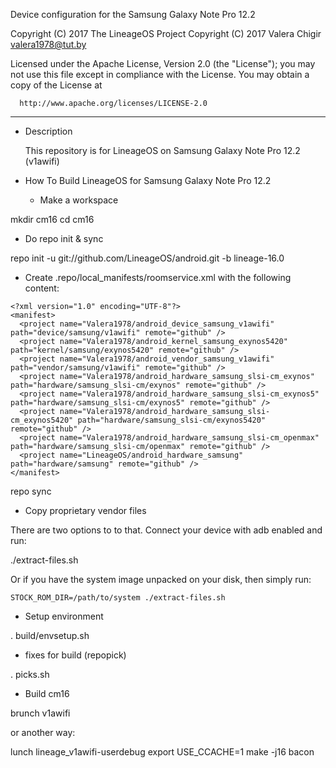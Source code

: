 Device configuration for the Samsung Galaxy Note Pro 12.2

Copyright (C) 2017 The LineageOS Project
Copyright (C) 2017 Valera Chigir <valera1978@tut.by>

 Licensed under the Apache License, Version 2.0 (the "License");
 you may not use this file except in compliance with the License.
 You may obtain a copy of the License at

      http://www.apache.org/licenses/LICENSE-2.0

------------------------------------------------------------------

* Description

  This repository is for LineageOS on Samsung Galaxy Note Pro 12.2 (v1awifi)

* How To Build LineageOS for Samsung Galaxy Note Pro 12.2

  - Make a workspace

mkdir cm16
cd cm16

  - Do repo init & sync

repo init -u git://github.com/LineageOS/android.git -b lineage-16.0

  - Create .repo/local_manifests/roomservice.xml with the following content:

```
<?xml version="1.0" encoding="UTF-8"?>
<manifest>
  <project name="Valera1978/android_device_samsung_v1awifi" path="device/samsung/v1awifi" remote="github" />
  <project name="Valera1978/android_kernel_samsung_exynos5420" path="kernel/samsung/exynos5420" remote="github" />
  <project name="Valera1978/android_vendor_samsung_v1awifi" path="vendor/samsung/v1awifi" remote="github" />
  <project name="Valera1978/android_hardware_samsung_slsi-cm_exynos" path="hardware/samsung_slsi-cm/exynos" remote="github" />
  <project name="Valera1978/android_hardware_samsung_slsi-cm_exynos5" path="hardware/samsung_slsi-cm/exynos5" remote="github" />
  <project name="Valera1978/android_hardware_samsung_slsi-cm_exynos5420" path="hardware/samsung_slsi-cm/exynos5420" remote="github" />
  <project name="Valera1978/android_hardware_samsung_slsi-cm_openmax" path="hardware/samsung_slsi-cm/openmax" remote="github" />
  <project name="LineageOS/android_hardware_samsung" path="hardware/samsung" remote="github" />
</manifest>
```

repo sync

  - Copy proprietary vendor files

  There are two options to to that. Connect your device with adb enabled and run:

./extract-files.sh

  Or if you have the system image unpacked on your disk, then simply run:

    STOCK_ROM_DIR=/path/to/system ./extract-files.sh

  - Setup environment

. build/envsetup.sh

  - fixes for build (repopick)

. picks.sh

  - Build cm16

brunch v1awifi

or another way:

lunch lineage_v1awifi-userdebug
export USE_CCACHE=1
make -j16 bacon
